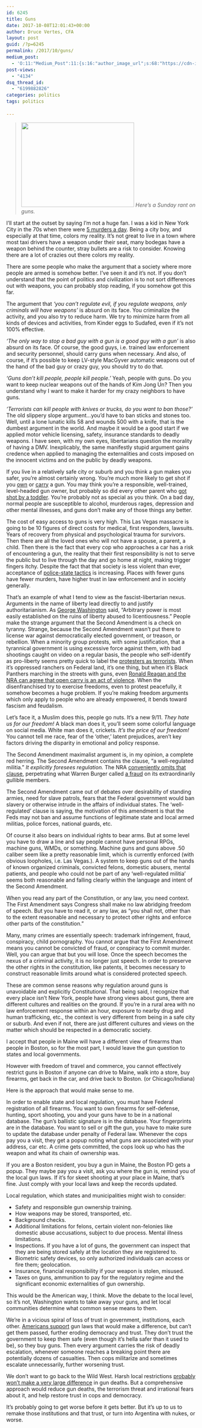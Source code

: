 ```yaml
---
id: 6245
title: Guns
date: 2017-10-08T12:01:43+00:00
author: Druce Vertes, CFA
layout: post
guid: /?p=6245
permalink: /2017/10/guns/
medium_post:
  - 'O:11:"Medium_Post":11:{s:16:"author_image_url";s:68:"https://cdn-images-1.medium.com/fit/c/200/200/0*tLekueVp7unnAXxY.jpg";s:10:"author_url";s:25:"https://medium.com/@druce";s:11:"byline_name";N;s:12:"byline_email";N;s:10:"cross_link";s:2:"no";s:2:"id";s:12:"dc2faf955028";s:21:"follower_notification";s:3:"yes";s:7:"license";s:19:"all-rights-reserved";s:14:"publication_id";s:2:"-1";s:6:"status";s:6:"public";s:3:"url";s:43:"https://medium.com/@druce/guns-dc2faf955028";}'
post-views:
  - "4134"
dsq_thread_id:
  - "6199882826"
categories: politics
tags: politics

---
```


> *[<img src="/assets/wp-content/uploads/2017/10/22137048_1975147752763795_2402912629064646569_o-300x225.jpg" alt="" width="300" height="225" class="alignright size-medium wp-image-6258" srcset="/assets/wp-content/uploads/2017/10/22137048_1975147752763795_2402912629064646569_o-300x225.jpg 300w, /assets/wp-content/uploads/2017/10/22137048_1975147752763795_2402912629064646569_o-768x576.jpg 768w, /assets/wp-content/uploads/2017/10/22137048_1975147752763795_2402912629064646569_o-1024x768.jpg 1024w, /assets/wp-content/uploads/2017/10/22137048_1975147752763795_2402912629064646569_o.jpg 1280w" sizes="(max-width: 300px) 100vw, 300px" />](/assets/wp-content/uploads/2017/10/22137048_1975147752763795_2402912629064646569_o.jpg) Here’s a Sunday rant on guns.*

<!--more-->

I’ll start at the outset by saying I’m not a huge fan. I was a kid in New York City in the 70s when there were [5 murders a day](https://qz.com/162289/217-years-of-homicide-in-new-york/). Being a city boy, and especially at that time, colors my reality. It’s not great to live in a town where most taxi drivers have a weapon under their seat, many bodegas have a weapon behind the counter, stray bullets are a risk to consider. Knowing there are a lot of crazies out there colors my reality. 

There are some people who make the argument that a society where more people are armed is somehow better. I’ve seen it and it’s not. If you don’t understand that the point of politics and civilization is to not sort differences out with weapons, you can probably stop reading, if you somehow got this far. 

The argument that _‘you can’t regulate evil, if you regulate weapons, only criminals will have weapons’_ is absurd on its face. You criminalize the activity, and you also try to reduce harm. We try to minimize harm from all kinds of devices and activities, from Kinder eggs to Sudafed, even if it’s not 100% effective. 

_‘The only way to stop a bad guy with a gun is a good guy with a gun’_ is also absurd on its face. Of course, the good guys, i.e. trained law enforcement and security personnel, should carry guns when necessary. And also, of course, if it’s possible to keep LV-style MacGyver automatic weapons out of the hand of the bad guy or crazy guy, you should try to do that. 

_‘Guns don’t kill people, people kill people.’_ Yeah, people with guns. Do you want to keep nuclear weapons out of the hands of Kim Jong Un? Then you understand why I want to make it harder for my crazy neighbors to have guns. 

_‘Terrorists can kill people with knives or trucks, do you want to ban those?’_ The old slippery slope argument…you’d have to ban sticks and stones too. Well, until a lone lunatic kills 58 and wounds 500 with a knife, that is the dumbest argument in the world. And maybe it would be a good start if we applied motor vehicle licensing, safety, insurance standards to deadly weapons. I have seen, with my own eyes, libertarians question the morality of having a DMV. Inexplicably, the same manifestly stupid argument gains credence when applied to managing the externalities and costs imposed on the innocent victims and on the public by deadly weapons.

If you live in a relatively safe city or suburb and you think a gun makes you safer, you’re almost certainly wrong. You’re much more likely to get shot if you [own](http://www.slate.com/articles/health_and_science/medical_examiner/2015/01/good_guy_with_a_gun_myth_guns_increase_the_risk_of_homicide_accidents_suicide.html) or [carry](https://www.newscientist.com/article/dn17922-carrying-a-gun-increases-risk-of-getting-shot-and-killed/) a gun. You may think you’re a responsible, well-trained, level-headed gun owner, but probably so did every other parent who [got shot by a toddler](https://www.washingtonpost.com/news/wonk/wp/2016/10/20/toddlers-have-shot-at-least-50-people-this-year/?utm_term=.a89e90cc66b2). You’re probably not as special as you think. On a bad day, normal people are susceptible to alcohol, murderous rages, depression and other mental illnesses, and guns don’t make any of those things any better.

The cost of easy access to guns is very high. This Las Vegas massacre is going to be 10 figures of direct costs for medical, first responders, lawsuits. Years of recovery from physical and psychological trauma for survivors. Then there are all the loved ones who will not have a spouse, a parent, a child. Then there is the fact that every cop who approaches a car has a risk of encountering a gun, the reality that their first responsibility is not to serve the public but to live through the day and go home at night, making trigger fingers itchy. Despite the fact that that society is less violent than ever, acceptance of [police-state tactics](http://www.motherjones.com/politics/2014/10/swat-warrior-cops-police-militarization-urban-shield/) is increasing. Places with fewer guns have fewer murders, have higher trust in law enforcement and in society generally.

That’s an example of what I tend to view as the fascist-libertarian nexus. Arguments in the name of liberty lead directly to and justify authoritarianism. As [George Washington](https://www.brainyquote.com/quotes/quotes/g/georgewash162754.html) said, “Arbitrary power is most easily established on the ruins of liberty abused to licentiousness.” People make the strange argument that the Second Amendment is a check on tyranny. Strange, because the Second Amendment wasn’t put there to license war against democratically elected government, or treason, or rebellion. When a minority group protests, with some justification, that a tyrannical government is using excessive force against them, with bad shootings caught on video on a regular basis, the people who self-identify as pro-liberty seems pretty quick to label the [protesters as terrorists](https://www.economist.com/blogs/economist-explains/2017/08/economist-explains-15). When it’s oppressed ranchers on Federal land, it’s one thing, but when it’s Black Panthers marching in the streets with guns, even [Ronald Reagan and the NRA can agree that open carry is an act of violence](http://theweek.com/articles/582926/how-ronald-reagan-learned-love-gun-control). When the disenfranchised try to exercise freedoms, even to protest peacefully, it somehow becomes a huge problem. If you’re making freedom arguments which only apply to people who are already empowered, it bends toward fascism and feudalism.

Let’s face it, a Muslim does this, people go nuts. It’s a new 9/11. _They hate us for our freedom!_ A black man does it, you’ll seem some colorful language on social media. White man does it, crickets. _It’s the price of our freedom!_ You cannot tell me race, fear of the ‘other,’ latent prejudices, aren’t key factors driving the disparity in emotional and policy response.

The Second Amendment maximalist argument is, in my opinion, a complete red herring. The Second Amendment contains the clause, “a well-regulated militia.” _It explicitly foresees regulation._ The NRA [conveniently omits that clause](http://www.politico.com/magazine/story/2014/05/nra-guns-second-amendment-106856_Page2.html#.Wdq3iRNSxZ0), perpetrating what Warren Burger called [a fraud](http://www.milwaukeeindependent.com/external/warren-burger-and-nra-gun-lobbys-big-fraud-on-second-amendment/) on its extraordinarily gullible members.

The Second Amendment came out of debates over desirability of standing armies, need for slave patrols, fears that the Federal government would ban slavery or otherwise intrude in the affairs of individual states. The ‘well-regulated’ clause is saying, the motivation of this amendment is that the Feds may not ban and assume functions of legitimate state and local armed militias, police forces, national guards, etc. 

Of course it also bears on individual rights to bear arms. But at some level you have to draw a line and say people cannot have personal RPGs, machine guns, WMDs, or something. Machine guns and guns above .50 caliber seem like a pretty reasonable limit, which is currently enforced (with obvious loopholes, i.e. Las Vegas.). A system to keep guns out of the hands of known organized criminals, convicted felons, domestic abusers, mental patients, and people who could not be part of any ‘well-regulated militia’ seems both reasonable and falling clearly within the language and intent of the Second Amendment.

When you read any part of the Constitution, or any law, you need context. The First Amendment says Congress shall make no law abridging freedom of speech. But you have to read it, or any law, as “you shall not, other than to the extent reasonable and necessary to protect other rights and enforce other parts of the constitution.”

Many, many crimes are essentially speech: trademark infringement, fraud, conspiracy, child pornography. You cannot argue that the First Amendment means you cannot be convicted of fraud, or conspiracy to commit murder. Well, you can argue that but you will lose. Once the speech becomes the nexus of a criminal activity, it is no longer just speech. In order to preserve the other rights in the constitution, like patents, it becomes necessary to construct reasonable limits around what is considered protected speech.

These are common sense reasons why regulation around guns is unavoidable and explicitly Constitutional. That being said, I recognize that every place isn’t New York, people have strong views about guns, there are different cultures and realities on the ground. If you’re in a rural area with no law enforcement response within an hour, exposure to nearby drug and human trafficking, etc., the context is very different from being in a safe city or suburb. And even if not, there are just different cultures and views on the matter which should be respected in a democratic society.

I accept that people in Maine will have a different view of firearms than people in Boston, so for the most part, I would leave the gun question to states and local governments. 

However with freedom of travel and commerce, you cannot effectively restrict guns in Boston if anyone can drive to Maine, walk into a store, buy firearms, get back in the car, and drive back to Boston. (or Chicago/Indiana)

Here is the approach that would make sense to me. 

In order to enable state and local regulation, you must have Federal registration of all firearms. You want to own firearms for self-defense, hunting, sport shooting, you and your guns have to be in a national database. The gun’s ballistic signature is in the database. Your fingerprints are in the database. You want to sell or gift the gun, you have to make sure to update the database under penalty of Federal law. Whenever the cops pay you a visit, they get a popup noting what guns are associated with your address, car etc. A crime gets committed, the cops look up who has the weapon and what its chain of ownership was. 

If you are a Boston resident, you buy a gun in Maine, the Boston PD gets a popup. They maybe pay you a visit, ask you where the gun is, remind you of the local gun laws. If it’s for skeet shooting at your place in Maine, that’s fine. Just comply with your local laws and keep the records updated.

Local regulation, which states and municipalities might wish to consider:

  * Safety and responsible gun ownership training.
  * How weapons may be stored, transported, etc.
  * Background checks.
  * Additional limitations for felons, certain violent non-felonies like domestic abuse accusations, subject to due process. Mental illness limitations.
  * Inspections. If you have a lot of guns, the government can inspect that they are being stored safely at the location they are registered to.
  * Biometric safety devices, so only authorized individuals can access or fire them; geolocation.
  * Insurance, financial responsibility if your weapon is stolen, misused.
  * Taxes on guns, ammunition to pay for the regulatory regime and the significant economic externalities of gun ownership.

This would be the American way, I think. Move the debate to the local level, so it’s not, Washington wants to take away your guns, and let local communities determine what common sense means to them.

We’re in a vicious spiral of loss of trust in government, institutions, each other. [Americans support](https://www.nytimes.com/interactive/2017/10/05/upshot/how-to-reduce-mass-shooting-deaths-experts-say-these-gun-laws-could-help.html) gun laws that would make a difference, but can’t get them passed, further eroding democracy and trust. They don’t trust the government to keep them safe (even though it’s hella safer than it used to be), so they buy guns. Then every argument carries the risk of deadly escalation, whenever someone reaches a breaking point there are potentially dozens of casualties. Then cops militarize and sometimes escalate unnecessarily, further worsening trust. 

We don’t want to go back to the Wild West. Harsh local restrictions [probably won’t make a very large difference](http://nationalpost.com/opinion/leah-libresco-i-thought-gun-control-was-the-answer-then-my-research-told-me-otherwise) in gun deaths. But a comprehensive approach would reduce gun deaths, the terrorism threat and irrational fears about it, and help restore trust in cops and democracy.

It’s probably going to get worse before it gets better. But it’s up to us to remake those institutions and that trust, or turn into Argentina with nukes, or worse.
